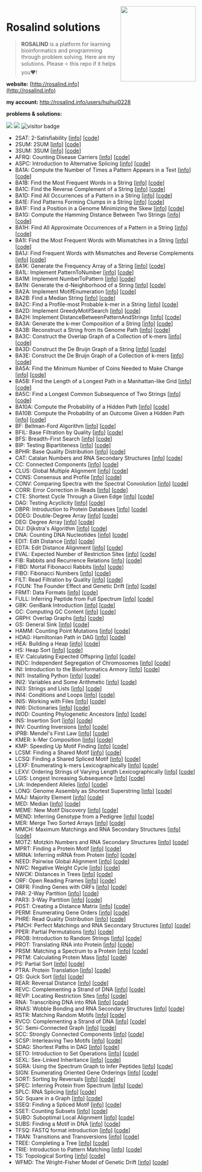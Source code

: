 <img src="http://rosalind.info/static/img/logo.png?v=1560257990"  width=200 align="right">

# Rosalind solutions


> **ROSALIND** is a platform for learning bioinformatics and programming through problem solving. 
> Here are my solutions. 
> Please :star: this repo if it helps you:heart:!

**website:** [http://rosalind.info](http://rosalind.info)

**my account:** http://rosalind.info/users/huihui0228

**problems & solutions:** 

<img src="https://img.shields.io/badge/language-python-orange.svg" style="zoom:100%;" /> <img src="https://img.shields.io/badge/counts-149-brightgreen.svg" style="zoom:100%;" />
<img src="https://visitor-badge.laobi.icu/badge?page_id=zonghui0228.rosalind-solutions" alt="visitor badge"/>


* 2SAT: 2-Satisfiability [[info](http://rosalind.info/problems/2sat/)] [[code](https://github.com/zonghui0228/Rosalind-Solutions/blob/master/code/rosalind_2sat.py)]
* 2SUM: 2SUM [[info](http://rosalind.info/problems/2sum/)] [[code](https://github.com/zonghui0228/Rosalind-Solutions/blob/master/code/rosalind_2sum.py)]
* 3SUM: 3SUM [[info](http://rosalind.info/problems/3sum/)] [[code](https://github.com/zonghui0228/Rosalind-Solutions/blob/master/code/rosalind_3sum.py)]
* AFRQ: Counting Disease Carriers [[info](http://rosalind.info/problems/afrq/)] [[code](https://github.com/zonghui0228/Rosalind-Solutions/blob/master/code/rosalind_afrq.py)]
* ASPC: Introduction to Alternative Splicing [[info](http://rosalind.info/problems/aspc/)] [[code](https://github.com/zonghui0228/Rosalind-Solutions/blob/master/code/rosalind_aspc.py)]
* BA1A: Compute the Number of Times a Pattern Appears in a Text [[info](http://rosalind.info/problems/ba1a/)] [[code](https://github.com/zonghui0228/Rosalind-Solutions/blob/master/code/rosalind_ba1a.py)]
* BA1B: Find the Most Frequent Words in a String [[info](http://rosalind.info/problems/ba1b/)] [[code](https://github.com/zonghui0228/Rosalind-Solutions/blob/master/code/rosalind_ba1b.py)]
* BA1C: Find the Reverse Complement of a String [[info](http://rosalind.info/problems/ba1c/)] [[code](https://github.com/zonghui0228/Rosalind-Solutions/blob/master/code/rosalind_ba1c.py)]
* BA1D: Find All Occurrences of a Pattern in a String [[info](http://rosalind.info/problems/ba1d/)] [[code](https://github.com/zonghui0228/Rosalind-Solutions/blob/master/code/rosalind_ba1d.py)]
* BA1E: Find Patterns Forming Clumps in a String [[info](http://rosalind.info/problems/ba1e/)] [[code](https://github.com/zonghui0228/Rosalind-Solutions/blob/master/code/rosalind_ba1e.py)]
* BA1F: Find a Position in a Genome Minimizing the Skew [[info](http://rosalind.info/problems/ba1f/)] [[code](https://github.com/zonghui0228/Rosalind-Solutions/blob/master/code/rosalind_ba1f.py)]
* BA1G: Compute the Hamming Distance Between Two Strings [[info](http://rosalind.info/problems/ba1g/)] [[code](https://github.com/zonghui0228/Rosalind-Solutions/blob/master/code/rosalind_ba1g.py)]
* BA1H: Find All Approximate Occurrences of a Pattern in a String [[info](http://rosalind.info/problems/ba1h/)] [[code](https://github.com/zonghui0228/Rosalind-Solutions/blob/master/code/rosalind_ba1h.py)]
* BA1I: Find the Most Frequent Words with Mismatches in a String [[info](http://rosalind.info/problems/ba1i/)] [[code](https://github.com/zonghui0228/Rosalind-Solutions/blob/master/code/rosalind_ba1i.py)]
* BA1J: Find Frequent Words with Mismatches and Reverse Complements [[info](http://rosalind.info/problems/ba1j/)] [[code](https://github.com/zonghui0228/Rosalind-Solutions/blob/master/code/rosalind_ba1j.py)]
* BA1K: Generate the Frequency Array of a String [[info](http://rosalind.info/problems/ba1k/)] [[code](https://github.com/zonghui0228/Rosalind-Solutions/blob/master/code/rosalind_ba1k.py)]
* BA1L: Implement PatternToNumber [[info](http://rosalind.info/problems/ba1l/)] [[code](https://github.com/zonghui0228/Rosalind-Solutions/blob/master/code/rosalind_ba1l.py)]
* BA1M: Implement NumberToPattern [[info](http://rosalind.info/problems/ba1m/)] [[code](https://github.com/zonghui0228/Rosalind-Solutions/blob/master/code/rosalind_ba1m.py)]
* BA1N: Generate the d-Neighborhood of a String [[info](http://rosalind.info/problems/ba1n/)] [[code](https://github.com/zonghui0228/Rosalind-Solutions/blob/master/code/rosalind_ba1n.py)]
* BA2A: Implement MotifEnumeration [[info](http://rosalind.info/problems/ba2a/)] [[code](https://github.com/zonghui0228/Rosalind-Solutions/blob/master/code/rosalind_ba2a.py)]
* BA2B: Find a Median String [[info](http://rosalind.info/problems/ba2b/)] [[code](https://github.com/zonghui0228/Rosalind-Solutions/blob/master/code/rosalind_ba2b.py)]
* BA2C: Find a Profile-most Probable k-mer in a String [[info](http://rosalind.info/problems/ba2c/)] [[code](https://github.com/zonghui0228/Rosalind-Solutions/blob/master/code/rosalind_ba2c.py)]
* BA2D: Implement GreedyMotifSearch [[info](http://rosalind.info/problems/ba2d/)] [[code](https://github.com/zonghui0228/Rosalind-Solutions/blob/master/code/rosalind_ba2d.py)]
* BA2H: Implement DistanceBetweenPatternAndStrings [[info](http://rosalind.info/problems/ba2h/)] [[code](https://github.com/zonghui0228/Rosalind-Solutions/blob/master/code/rosalind_ba2h.py)]
* BA3A: Generate the k-mer Composition of a String [[info](http://rosalind.info/problems/ba3a/)] [[code](https://github.com/zonghui0228/Rosalind-Solutions/blob/master/code/rosalind_ba3a.py)]
* BA3B: Reconstruct a String from its Genome Path [[info](http://rosalind.info/problems/ba3b/)] [[code](https://github.com/zonghui0228/Rosalind-Solutions/blob/master/code/rosalind_ba3b.py)]
* BA3C: Construct the Overlap Graph of a Collection of k-mers [[info](http://rosalind.info/problems/ba3c/)] [[code](https://github.com/zonghui0228/Rosalind-Solutions/blob/master/code/rosalind_ba3c.py)]
* BA3D: Construct the De Bruijn Graph of a String [[info](http://rosalind.info/problems/ba3d/)] [[code](https://github.com/zonghui0228/Rosalind-Solutions/blob/master/code/rosalind_ba3d.py)]
* BA3E: Construct the De Bruijn Graph of a Collection of k-mers [[info](http://rosalind.info/problems/ba3e/)] [[code](https://github.com/zonghui0228/Rosalind-Solutions/blob/master/code/rosalind_ba3e.py)]
* BA5A: Find the Minimum Number of Coins Needed to Make Change [[info](http://rosalind.info/problems/ba5a/)] [[code](https://github.com/zonghui0228/Rosalind-Solutions/blob/master/code/rosalind_ba5a.py)]
* BA5B: Find the Length of a Longest Path in a Manhattan-like Grid [[info](http://rosalind.info/problems/ba5b/)] [[code](https://github.com/zonghui0228/Rosalind-Solutions/blob/master/code/rosalind_ba5b.py)]
* BA5C: Find a Longest Common Subsequence of Two Strings [[info](http://rosalind.info/problems/ba5c/)] [[code](https://github.com/zonghui0228/Rosalind-Solutions/blob/master/code/rosalind_ba5c.py)]
* BA10A: Compute the Probability of a Hidden Path [[info](http://rosalind.info/problems/ba10a/)] [[code](https://github.com/zonghui0228/Rosalind-Solutions/blob/master/code/rosalind_ba10a.py)]
* BA10B: Compute the Probability of an Outcome Given a Hidden Path [[info](http://rosalind.info/problems/ba10b/)] [[code](https://github.com/zonghui0228/Rosalind-Solutions/blob/master/code/rosalind_ba10b.py)]
* BF: Bellman-Ford Algorithm [[info](http://rosalind.info/problems/bf/)] [[code](https://github.com/zonghui0228/Rosalind-Solutions/blob/master/code/rosalind_bf.py)]
* BFIL: Base Filtration by Quality [[info](http://rosalind.info/problems/bfil/)] [[code](https://github.com/zonghui0228/Rosalind-Solutions/blob/master/code/rosalind_bfil.py)]
* BFS: Breadth-First Search [[info](http://rosalind.info/problems/bfs/)] [[code](https://github.com/zonghui0228/Rosalind-Solutions/blob/master/code/rosalind_bfs.py)]
* BIP: Testing Bipartiteness [[info](http://rosalind.info/problems/bip/)] [[code](https://github.com/zonghui0228/Rosalind-Solutions/blob/master/code/rosalind_bip.py)]
* BPHR: Base Quality Distribution [[info](http://rosalind.info/problems/bphr/)] [[code](https://github.com/zonghui0228/Rosalind-Solutions/blob/master/code/rosalind_bphr.py)]
* CAT: Catalan Numbers and RNA Secondary Structures [[info](http://rosalind.info/problems/cat/)] [[code](https://github.com/zonghui0228/Rosalind-Solutions/blob/master/code/rosalind_cat.py)]
* CC: Connected Components [[info](http://rosalind.info/problems/cc/)] [[code](https://github.com/zonghui0228/Rosalind-Solutions/blob/master/code/rosalind_cc.py)]
* CLUS: Global Multiple Alignment [[info](http://rosalind.info/problems/clus/)] [[code](https://github.com/zonghui0228/Rosalind-Solutions/blob/master/code/rosalind_clus.py)]
* CONS: Consensus and Profile [[info](http://rosalind.info/problems/cons/)] [[code](https://github.com/zonghui0228/Rosalind-Solutions/blob/master/code/rosalind_cons.py)]
* CONV: Comparing Spectra with the Spectral Convolution [[info](http://rosalind.info/problems/conv/)] [[code](https://github.com/zonghui0228/Rosalind-Solutions/blob/master/code/rosalind_conv.py)]
* CORR: Error Correction in Reads [[info](http://rosalind.info/problems/corr/)] [[code](https://github.com/zonghui0228/Rosalind-Solutions/blob/master/code/rosalind_corr.py)]
* CTE: Shortest Cycle Through a Given Edge [[info](http://rosalind.info/problems/cte/)] [[code](https://github.com/zonghui0228/Rosalind-Solutions/blob/master/code/rosalind_cte.py)]
* DAG: Testing Acyclicity [[info](http://rosalind.info/problems/dag/)] [[code](https://github.com/zonghui0228/Rosalind-Solutions/blob/master/code/rosalind_dag.py)]
* DBPR: Introduction to Protein Databases [[info](http://rosalind.info/problems/dbpr/)] [[code](https://github.com/zonghui0228/Rosalind-Solutions/blob/master/code/rosalind_dbpr.py)]
* DDEG: Double-Degree Array [[info](http://rosalind.info/problems/ddeg/)] [[code](https://github.com/zonghui0228/Rosalind-Solutions/blob/master/code/rosalind_ddeg.py)]
* DEG: Degree Array [[info](http://rosalind.info/problems/deg/)] [[code](https://github.com/zonghui0228/Rosalind-Solutions/blob/master/code/rosalind_deg.py)]
* DIJ: Dijkstra's Algorithm [[info](http://rosalind.info/problems/dij/)] [[code](https://github.com/zonghui0228/Rosalind-Solutions/blob/master/code/rosalind_dij.py)]
* DNA: Counting DNA Nucleotides [[info](http://rosalind.info/problems/dna/)] [[code](https://github.com/zonghui0228/Rosalind-Solutions/blob/master/code/rosalind_dna.py)]
* EDIT: Edit Distance [[info](http://rosalind.info/problems/edit/)] [[code](https://github.com/zonghui0228/Rosalind-Solutions/blob/master/code/rosalind_edit.py)]
* EDTA: Edit Distance Alignment [[info](http://rosalind.info/problems/edta/)] [[code](https://github.com/zonghui0228/Rosalind-Solutions/blob/master/code/rosalind_edta.py)]
* EVAL: Expected Number of Restriction Sites [[info](http://rosalind.info/problems/eval/)] [[code](https://github.com/zonghui0228/Rosalind-Solutions/blob/master/code/rosalind_eval.py)]
* FIB: Rabbits and Recurrence Relations [[info](http://rosalind.info/problems/fib/)] [[code](https://github.com/zonghui0228/Rosalind-Solutions/blob/master/code/rosalind_fib.py)]
* FIBD: Mortal Fibonacci Rabbits [[info](http://rosalind.info/problems/fibd/)] [[code](https://github.com/zonghui0228/Rosalind-Solutions/blob/master/code/rosalind_fibd.py)]
* FIBO: Fibonacci Numbers [[info](http://rosalind.info/problems/fibo/)] [[code](https://github.com/zonghui0228/Rosalind-Solutions/blob/master/code/rosalind_fibo.py)]
* FILT: Read Filtration by Quality [[info](http://rosalind.info/problems/filt/)] [[code](https://github.com/zonghui0228/Rosalind-Solutions/blob/master/code/rosalind_filt.py)]
* FOUN: The Founder Effect and Genetic Drift [[info](http://rosalind.info/problems/foun/)] [[code](https://github.com/zonghui0228/Rosalind-Solutions/blob/master/code/rosalind_foun.py)]
* FRMT: Data Formats [[info](http://rosalind.info/problems/frmt/)] [[code](https://github.com/zonghui0228/Rosalind-Solutions/blob/master/code/rosalind_frmt.py)]
* FULL: Inferring Peptide from Full Spectrum [[info](http://rosalind.info/problems/full/)] [[code](https://github.com/zonghui0228/Rosalind-Solutions/blob/master/code/rosalind_full.py)]
* GBK: GenBank Introduction [[info](http://rosalind.info/problems/gbk/)] [[code](https://github.com/zonghui0228/Rosalind-Solutions/blob/master/code/rosalind_gbk.py)]
* GC: Computing GC Content [[info](http://rosalind.info/problems/gc/)] [[code](https://github.com/zonghui0228/Rosalind-Solutions/blob/master/code/rosalind_gc.py)]
* GRPH: Overlap Graphs [[info](http://rosalind.info/problems/grph/)] [[code](https://github.com/zonghui0228/Rosalind-Solutions/blob/master/code/rosalind_grph.py)]
* GS: General Sink [[info](http://rosalind.info/problems/gs/)] [[code](https://github.com/zonghui0228/Rosalind-Solutions/blob/master/code/rosalind_gs.py)]
* HAMM: Counting Point Mutations [[info](http://rosalind.info/problems/hamm/)] [[code](https://github.com/zonghui0228/Rosalind-Solutions/blob/master/code/rosalind_hamm.py)]
* HDAG: Hamiltonian Path in DAG [[info](http://rosalind.info/problems/hdag/)] [[code](https://github.com/zonghui0228/Rosalind-Solutions/blob/master/code/rosalind_hdag.py)]
* HEA: Building a Heap [[info](http://rosalind.info/problems/hea/)] [[code](https://github.com/zonghui0228/Rosalind-Solutions/blob/master/code/rosalind_hea.py)]
* HS: Heap Sort [[info](http://rosalind.info/problems/hs/)] [[code](https://github.com/zonghui0228/Rosalind-Solutions/blob/master/code/rosalind_hs.py)]
* IEV: Calculating Expected Offspring [[info](http://rosalind.info/problems/iev/)] [[code](https://github.com/zonghui0228/Rosalind-Solutions/blob/master/code/rosalind_iev.py)]
* INDC: Independent Segregation of Chromosomes [[info](http://rosalind.info/problems/indc/)] [[code](https://github.com/zonghui0228/Rosalind-Solutions/blob/master/code/rosalind_indc.py)]
* INI: Introduction to the Bioinformatics Armory [[info](http://rosalind.info/problems/ini/)] [[code](https://github.com/zonghui0228/Rosalind-Solutions/blob/master/code/rosalind_ini.py)]
* INI1: Installing Python [[info](http://rosalind.info/problems/ini1/)] [[code](https://github.com/zonghui0228/Rosalind-Solutions/blob/master/code/rosalind_ini1.py)]
* INI2: Variables and Some Arithmetic [[info](http://rosalind.info/problems/ini2/)] [[code](https://github.com/zonghui0228/Rosalind-Solutions/blob/master/code/rosalind_ini2.py)]
* INI3: Strings and Lists [[info](http://rosalind.info/problems/ini3/)] [[code](https://github.com/zonghui0228/Rosalind-Solutions/blob/master/code/rosalind_ini3.py)]
* INI4: Conditions and Loops [[info](http://rosalind.info/problems/ini4/)] [[code](https://github.com/zonghui0228/Rosalind-Solutions/blob/master/code/rosalind_ini4.py)]
* INI5: Working with Files [[info](http://rosalind.info/problems/ini5/)] [[code](https://github.com/zonghui0228/Rosalind-Solutions/blob/master/code/rosalind_ini5.py)]
* INI6: Dictionaries [[info](http://rosalind.info/problems/ini6/)] [[code](https://github.com/zonghui0228/Rosalind-Solutions/blob/master/code/rosalind_ini6.py)]
* INOD: Counting Phylogenetic Ancestors [[info](http://rosalind.info/problems/inod/)] [[code](https://github.com/zonghui0228/Rosalind-Solutions/blob/master/code/rosalind_inod.py)]
* INS: Insertion Sort [[info](http://rosalind.info/problems/ins/)] [[code](https://github.com/zonghui0228/Rosalind-Solutions/blob/master/code/rosalind_ins.py)]
* INV: Counting Inversions [[info](http://rosalind.info/problems/inv/)] [[code](https://github.com/zonghui0228/Rosalind-Solutions/blob/master/code/rosalind_inv.py)]
* IPRB: Mendel's First Law [[info](http://rosalind.info/problems/iprb/)] [[code](https://github.com/zonghui0228/Rosalind-Solutions/blob/master/code/rosalind_iprb.py)]
* KMER: k-Mer Composition [[info](http://rosalind.info/problems/kmer/)] [[code](https://github.com/zonghui0228/Rosalind-Solutions/blob/master/code/rosalind_kmer.py)]
* KMP: Speeding Up Motif Finding [[info](http://rosalind.info/problems/kmp/)] [[code](https://github.com/zonghui0228/Rosalind-Solutions/blob/master/code/rosalind_kmp.py)]
* LCSM: Finding a Shared Motif [[info](http://rosalind.info/problems/lcsm/)] [[code](https://github.com/zonghui0228/Rosalind-Solutions/blob/master/code/rosalind_lcsm.py)]
* LCSQ: Finding a Shared Spliced Motif [[info](http://rosalind.info/problems/lcsq/)] [[code](https://github.com/zonghui0228/Rosalind-Solutions/blob/master/code/rosalind_lcsq.py)]
* LEXF: Enumerating k-mers Lexicographically [[info](http://rosalind.info/problems/lexf/)] [[code](https://github.com/zonghui0228/Rosalind-Solutions/blob/master/code/rosalind_lexf.py)]
* LEXV: Ordering Strings of Varying Length Lexicographically [[info](http://rosalind.info/problems/lexv/)] [[code](https://github.com/zonghui0228/Rosalind-Solutions/blob/master/code/rosalind_lexv.py)]
* LGIS: Longest Increasing Subsequence [[info](http://rosalind.info/problems/lgis/)] [[code](https://github.com/zonghui0228/Rosalind-Solutions/blob/master/code/rosalind_lgis.py)]
* LIA: Independent Alleles [[info](http://rosalind.info/problems/lia/)] [[code](https://github.com/zonghui0228/Rosalind-Solutions/blob/master/code/rosalind_lia.py)]
* LONG: Genome Assembly as Shortest Superstring [[info](http://rosalind.info/problems/long/)] [[code](https://github.com/zonghui0228/Rosalind-Solutions/blob/master/code/rosalind_long.py)]
* MAJ: Majority Element [[info](http://rosalind.info/problems/maj/)] [[code](https://github.com/zonghui0228/Rosalind-Solutions/blob/master/code/rosalind_maj.py)]
* MED: Median [[info](http://rosalind.info/problems/med/)] [[code](https://github.com/zonghui0228/Rosalind-Solutions/blob/master/code/rosalind_med.py)]
* MEME: New Motif Discovery [[info](http://rosalind.info/problems/meme/)] [[code](https://github.com/zonghui0228/Rosalind-Solutions/blob/master/code/rosalind_meme.py)]
* MEND: Inferring Genotype from a Pedigree [[info](http://rosalind.info/problems/mend/)] [[code](https://github.com/zonghui0228/Rosalind-Solutions/blob/master/code/rosalind_mend.py)]
* MER: Merge Two Sorted Arrays [[info](http://rosalind.info/problems/mer/)] [[code](https://github.com/zonghui0228/Rosalind-Solutions/blob/master/code/rosalind_mer.py)]
* MMCH: Maximum Matchings and RNA Secondary Structures [[info](http://rosalind.info/problems/mmch/)] [[code](https://github.com/zonghui0228/Rosalind-Solutions/blob/master/code/rosalind_mmch.py)]
* MOTZ: Motzkin Numbers and RNA Secondary Structures [[info](http://rosalind.info/problems/motz/)] [[code](https://github.com/zonghui0228/Rosalind-Solutions/blob/master/code/rosalind_motz.py)]
* MPRT: Finding a Protein Motif [[info](http://rosalind.info/problems/mprt/)] [[code](https://github.com/zonghui0228/Rosalind-Solutions/blob/master/code/rosalind_mprt.py)]
* MRNA: Inferring mRNA from Protein [[info](http://rosalind.info/problems/mrna/)] [[code](https://github.com/zonghui0228/Rosalind-Solutions/blob/master/code/rosalind_mrna.py)]
* NEED: Pairwise Global Alignment [[info](http://rosalind.info/problems/need/)] [[code](https://github.com/zonghui0228/Rosalind-Solutions/blob/master/code/rosalind_need.py)]
* NWC: Negative Weight Cycle [[info](http://rosalind.info/problems/nwc/)] [[code](https://github.com/zonghui0228/Rosalind-Solutions/blob/master/code/rosalind_nwc.py)]
* NWCK: Distances in Trees [[info](http://rosalind.info/problems/nwck/)] [[code](https://github.com/zonghui0228/Rosalind-Solutions/blob/master/code/rosalind_nwck.py)]
* ORF: Open Reading Frames [[info](http://rosalind.info/problems/orf/)] [[code](https://github.com/zonghui0228/Rosalind-Solutions/blob/master/code/rosalind_orf.py)]
* ORFR: Finding Genes with ORFs [[info](http://rosalind.info/problems/orfr/)] [[code](https://github.com/zonghui0228/Rosalind-Solutions/blob/master/code/rosalind_orfr.py)]
* PAR: 2-Way Partition [[info](http://rosalind.info/problems/par/)] [[code](https://github.com/zonghui0228/Rosalind-Solutions/blob/master/code/rosalind_par.py)]
* PAR3: 3-Way Partition [[info](http://rosalind.info/problems/par3/)] [[code](https://github.com/zonghui0228/Rosalind-Solutions/blob/master/code/rosalind_par3.py)]
* PDST: Creating a Distance Matrix [[info](http://rosalind.info/problems/pdst/)] [[code](https://github.com/zonghui0228/Rosalind-Solutions/blob/master/code/rosalind_pdst.py)]
* PERM: Enumerating Gene Orders [[info](http://rosalind.info/problems/perm/)] [[code](https://github.com/zonghui0228/Rosalind-Solutions/blob/master/code/rosalind_perm.py)]
* PHRE: Read Quality Distribution [[info](http://rosalind.info/problems/phre/)] [[code](https://github.com/zonghui0228/Rosalind-Solutions/blob/master/code/rosalind_phre.py)]
* PMCH: Perfect Matchings and RNA Secondary Structures [[info](http://rosalind.info/problems/pmch/)] [[code](https://github.com/zonghui0228/Rosalind-Solutions/blob/master/code/rosalind_pmch.py)]
* PPER: Partial Permutations [[info](http://rosalind.info/problems/pper/)] [[code](https://github.com/zonghui0228/Rosalind-Solutions/blob/master/code/rosalind_pper.py)]
* PROB: Introduction to Random Strings [[info](http://rosalind.info/problems/prob/)] [[code](https://github.com/zonghui0228/Rosalind-Solutions/blob/master/code/rosalind_prob.py)]
* PROT: Translating RNA into Protein [[info](http://rosalind.info/problems/prot/)] [[code](https://github.com/zonghui0228/Rosalind-Solutions/blob/master/code/rosalind_prot.py)]
* PRSM: Matching a Spectrum to a Protein [[info](http://rosalind.info/problems/prsm/)] [[code](https://github.com/zonghui0228/Rosalind-Solutions/blob/master/code/rosalind_prsm.py)]
* PRTM: Calculating Protein Mass [[info](http://rosalind.info/problems/prtm/)] [[code](https://github.com/zonghui0228/Rosalind-Solutions/blob/master/code/rosalind_prtm.py)]
* PS: Partial Sort [[info](http://rosalind.info/problems/ps/)] [[code](https://github.com/zonghui0228/Rosalind-Solutions/blob/master/code/rosalind_ps.py)]
* PTRA: Protein Translation [[info](http://rosalind.info/problems/ptra/)] [[code](https://github.com/zonghui0228/Rosalind-Solutions/blob/master/code/rosalind_ptra.py)]
* QS: Quick Sort [[info](http://rosalind.info/problems/qs/)] [[code](https://github.com/zonghui0228/Rosalind-Solutions/blob/master/code/rosalind_qs.py)]
* REAR: Reversal Distance [[info](http://rosalind.info/problems/rear/)] [[code](https://github.com/zonghui0228/Rosalind-Solutions/blob/master/code/rosalind_rear.py)]
* REVC: Complementing a Strand of DNA [[info](http://rosalind.info/problems/revc/)] [[code](https://github.com/zonghui0228/Rosalind-Solutions/blob/master/code/rosalind_revc.py)]
* REVP: Locating Restriction Sites [[info](http://rosalind.info/problems/revp/)] [[code](https://github.com/zonghui0228/Rosalind-Solutions/blob/master/code/rosalind_revp.py)]
* RNA: Transcribing DNA into RNA [[info](http://rosalind.info/problems/rna/)] [[code](https://github.com/zonghui0228/Rosalind-Solutions/blob/master/code/rosalind_rna.py)]
* RNAS: Wobble Bonding and RNA Secondary Structures [[info](http://rosalind.info/problems/rnas/)] [[code](https://github.com/zonghui0228/Rosalind-Solutions/blob/master/code/rosalind_rnas.py)]
* RSTR: Matching Random Motifs [[info](http://rosalind.info/problems/rstr/)] [[code](https://github.com/zonghui0228/Rosalind-Solutions/blob/master/code/rosalind_rstr.py)]
* RVCO: Complementing a Strand of DNA [[info](http://rosalind.info/problems/rvco/)] [[code](https://github.com/zonghui0228/Rosalind-Solutions/blob/master/code/rosalind_rvco.py)]
* SC: Semi-Connected Graph [[info](http://rosalind.info/problems/sc/)] [[code](https://github.com/zonghui0228/Rosalind-Solutions/blob/master/code/rosalind_sc.py)]
* SCC: Strongly Connected Components [[info](http://rosalind.info/problems/scc/)] [[code](https://github.com/zonghui0228/Rosalind-Solutions/blob/master/code/rosalind_scc.py)]
* SCSP: Interleaving Two Motifs [[info](http://rosalind.info/problems/scsp/)] [[code](https://github.com/zonghui0228/Rosalind-Solutions/blob/master/code/rosalind_scsp.py)]
* SDAG: Shortest Paths in DAG [[info](http://rosalind.info/problems/sdag/)] [[code](https://github.com/zonghui0228/Rosalind-Solutions/blob/master/code/rosalind_sdag.py)]
* SETO: Introduction to Set Operations [[info](http://rosalind.info/problems/seto/)] [[code](https://github.com/zonghui0228/Rosalind-Solutions/blob/master/code/rosalind_seto.py)]
* SEXL: Sex-Linked Inheritance [[info](http://rosalind.info/problems/sexl/)] [[code](https://github.com/zonghui0228/Rosalind-Solutions/blob/master/code/rosalind_sexl.py)]
* SGRA: Using the Spectrum Graph to Infer Peptides [[info](http://rosalind.info/problems/sgra/)] [[code](https://github.com/zonghui0228/Rosalind-Solutions/blob/master/code/rosalind_sgra.py)]
* SIGN: Enumerating Oriented Gene Orderings [[info](http://rosalind.info/problems/sign/)] [[code](https://github.com/zonghui0228/Rosalind-Solutions/blob/master/code/rosalind_sign.py)]
* SORT: Sorting by Reversals [[info](http://rosalind.info/problems/sort/)] [[code](https://github.com/zonghui0228/Rosalind-Solutions/blob/master/code/rosalind_sort.py)]
* SPEC: Inferring Protein from Spectrum [[info](http://rosalind.info/problems/spec/)] [[code](https://github.com/zonghui0228/Rosalind-Solutions/blob/master/code/rosalind_spec.py)]
* SPLC: RNA Splicing [[info](http://rosalind.info/problems/splc/)] [[code](https://github.com/zonghui0228/Rosalind-Solutions/blob/master/code/rosalind_splc.py)]
* SQ: Square in a Graph [[info](http://rosalind.info/problems/sq/)] [[code](https://github.com/zonghui0228/Rosalind-Solutions/blob/master/code/rosalind_sq.py)]
* SSEQ: Finding a Spliced Motif [[info](http://rosalind.info/problems/sseq/)] [[code](https://github.com/zonghui0228/Rosalind-Solutions/blob/master/code/rosalind_sseq.py)]
* SSET: Counting Subsets [[info](http://rosalind.info/problems/sset/)] [[code](https://github.com/zonghui0228/Rosalind-Solutions/blob/master/code/rosalind_sset.py)]
* SUBO:  Suboptimal Local Alignment [[info](http://rosalind.info/problems/subo/)] [[code](https://github.com/zonghui0228/Rosalind-Solutions/blob/master/code/rosalind_subo.py)]
* SUBS: Finding a Motif in DNA [[info](http://rosalind.info/problems/subs/)] [[code](https://github.com/zonghui0228/Rosalind-Solutions/blob/master/code/rosalind_subs.py)]
* TFSQ: FASTQ format introduction [[info](http://rosalind.info/problems/tfsq/)] [[code](https://github.com/zonghui0228/Rosalind-Solutions/blob/master/code/rosalind_tfsq.py)]
* TRAN: Transitions and Transversions [[info](http://rosalind.info/problems/tran/)] [[code](https://github.com/zonghui0228/Rosalind-Solutions/blob/master/code/rosalind_tran.py)]
* TREE: Completing a Tree [[info](http://rosalind.info/problems/tree/)] [[code](https://github.com/zonghui0228/Rosalind-Solutions/blob/master/code/rosalind_tree.py)]
* TRIE: Introduction to Pattern Matching [[info](http://rosalind.info/problems/trie/)] [[code](https://github.com/zonghui0228/Rosalind-Solutions/blob/master/code/rosalind_trie.py)]
* TS: Topological Sorting [[info](http://rosalind.info/problems/ts/)] [[code](https://github.com/zonghui0228/Rosalind-Solutions/blob/master/code/rosalind_ts.py)]
* WFMD: The Wright-Fisher Model of Genetic Drift [[info](http://rosalind.info/problems/wfmd/)] [[code](https://github.com/zonghui0228/Rosalind-Solutions/blob/master/code/rosalind_wfmd.py)]
